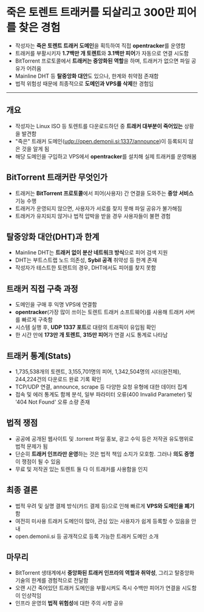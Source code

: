 # 죽은 토렌트 트래커를 되살리고 300만 피어를 찾은 경험


* 작성자는 **죽은 토렌트 트래커 도메인**을 획득하여 직접 **opentracker**를 운영함
* 트래커를 부활시키자 **1.7백만 개 토렌트**와 **3.1백만 피어**가 자동으로 연결 시도함
* BitTorrent 프로토콜에서 **트래커는 중앙화된 역할**을 하며, 트래커가 없으면 파일 공유가 어려움
* Mainline DHT 등 **탈중앙화 대안**도 있으나, 한계와 취약점 존재함
* 법적 위험성 때문에 최종적으로 **도메인과 VPS를 삭제**한 경험임

---

개요
--

* 작성자는 Linux ISO 등 토렌트를 다운로드하던 중 **트래커 대부분이 죽어있는** 상황을 발견함
* "죽은" 트래커 도메인([udp://open.demonii.si:1337/announce](//udp://open.demonii.si:1337/announce))이 등록되지 않은 것을 알게 됨
* 해당 도메인을 구입하고 VPS에서 **opentracker**를 설치해 실제 트래커를 운영해봄

BitTorrent 트래커란 무엇인가
--------------------

* 트래커는 **BitTorrent 프로토콜**에서 피어(사용자) 간 연결을 도와주는 **중앙 서비스** 기능 수행
* 트래커가 운영되지 않으면, 사용자가 서로를 찾지 못해 파일 공유가 불가해짐
* 트래커가 유지되지 않거나 법적 압박을 받을 경우 사용자들이 불편 경험

탈중앙화 대안(DHT)과 한계
----------------

* Mainline DHT는 **트래커 없이 분산 네트워크 방식**으로 피어 검색 지원
* DHT는 부트스트랩 노드 의존성, **Sybil 공격** 취약성 등 한계 존재
* 작성자가 테스트한 토렌트의 경우, DHT에서도 피어를 찾지 못함

트래커 직접 구축 과정
------------

* 도메인을 구매 후 익명 VPS에 연결함
* **opentracker**(가장 많이 쓰이는 토렌트 트래커 소프트웨어)를 사용해 트래커 서버를 빠르게 구축함
* 시스템 실행 후, **UDP 1337 포트**로 대량의 트래픽이 유입됨 확인
* 한 시간 만에 **173만 개 토렌트**, **315만 피어**가 연결 시도 통계로 나타남

트래커 통계(Stats)
-------------

* 1,735,538개의 토렌트, 3,155,701명의 피어, 1,342,504명의 시더(완전체), 244,224건의 다운로드 완료 기록 확인
* TCP/UDP 연결, announce, scrape 등 다양한 요청 유형에 대한 데이터 집계
* 접속 및 에러 통계도 함께 분석, 일부 파라미터 오류(400 Invalid Parameter) 및 '404 Not Found' 오류 소량 존재

법적 쟁점
-----

* 공공에 공개된 웹사이트 및 .torrent 파일 홍보, 광고 수익 등은 저작권 유도행위로 법적 문제가 됨
* 단순히 **트래커 인프라만 운영**하는 것은 법적 책임 소지가 모호함. 그러나 **의도 증명**이 쟁점이 될 수 있음
* 무료 및 저작권 있는 토렌트 둘 다 이 트래커를 사용함을 인지

최종 결론
-----

* 법적 우려 및 실명 결제 방식(카드 결제 등)으로 인해 빠르게 **VPS와 도메인을 폐기**함
* 여전히 미사용 트래커 도메인이 많아, 관심 있는 사용자가 쉽게 등록할 수 있음을 안내
* open.demonii.si 등 공개적으로 등록 가능한 트래커 도메인 소개

마무리
---

* BitTorrent 생태계에서 **중앙화된 트래커 인프라의 역할과 취약성**, 그리고 탈중앙화 기술의 한계를 경험적으로 전달함
* 오랜 시간 죽어있던 트래커 도메인을 부활시켜도 즉시 수백만 피어가 연결을 시도함이 인상적임
* 인프라 운영의 **법적 위험성**에 대한 주의 사항 공유
